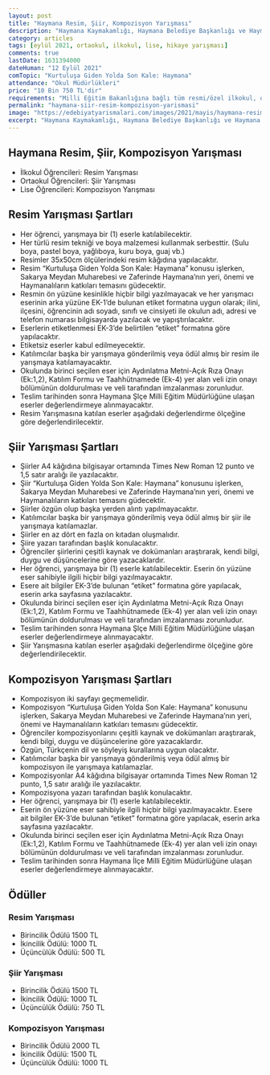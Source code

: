 ```yaml
---
layout: post
title: "Haymana Resim, Şiir, Kompozisyon Yarışması"
description: "Haymana Kaymakamlığı, Haymana Belediye Başkanlığı ve Haymana Şlçe Milli Eğitim Müdürlüğü Resim, Şiir, Kompozisyon yarışması düzenliyor"
category: articles
tags: [eylül 2021, ortaokul, ilkokul, lise, hikaye yarışması]
comments: true
lastDate: 1631394000    
dateHuman: "12 Eylül 2021"
comTopic: "Kurtuluşa Giden Yolda Son Kale: Haymana"
attendance: "Okul Müdürlükleri"
price: "10 Bin 750 TL'dir"
requirements: "Milli Eğitim Bakanlığına bağlı tüm resmi/özel ilkokul, ortaokul ve ortaöğretim kurumlarında okuyan 1-12.sınıf öğrencileri."
permalink: "haymana-siir-resim-kompozisyon-yarismasi"
image: "https://edebiyatyarismalari.com/images/2021/mayis/haymana-resim-siir-kompozisyon-yarismasi.jpg"
excerpt: "Haymana Kaymakamlığı, Haymana Belediye Başkanlığı ve Haymana Şlçe Milli Eğitim Müdürlüğü Resim, Şiir, Kompozisyon yarışması düzenliyor"
---
```


## Haymana Resim, Şiir, Kompozisyon Yarışması
- İlkokul Öğrencileri: Resim Yarışması
- Ortaokul Öğrencileri: Şiir Yarışması
- Lise Öğrencileri: Kompozisyon Yarışması

## Resim Yarışması Şartları
- Her öğrenci, yarışmaya bir (1) eserle katılabilecektir.
- Her türlü resim tekniği ve boya malzemesi kullanmak serbesttir. (Sulu boya, pastel boya, yağlıboya, kuru boya, guaj vb.)
- Resimler 35x50cm ölçülerindeki resim kâğıdına yapılacaktır.
- Resim “Kurtuluşa Giden Yolda Son Kale: Haymana” konusu işlerken, Sakarya Meydan Muharebesi ve Zaferinde Haymana’nın yeri, önemi ve Haymanalıların katkıları temasını güdecektir.
- Resmin ön yüzüne kesinlikle hiçbir bilgi yazılmayacak ve her yarışmacı eserinin arka yüzüne EK-1’de bulunan etiket formatına uygun olarak; ilini, ilçesini, öğrencinin adı soyadı, sınıfı ve cinsiyeti ile okulun adı, adresi ve telefon numarası bilgisayarda yazılacak ve yapıştırılacaktır.
- Eserlerin etiketlenmesi EK-3’de belirtilen “etiket” formatına göre yapılacaktır.
- Etiketsiz eserler kabul edilmeyecektir.
- Katılımcılar başka bir yarışmaya gönderilmiş veya ödül almış bir resim ile yarışmaya katılamayacaktır.
- Okulunda birinci seçilen eser için Aydınlatma Metni-Açık Rıza Onayı (Ek:1,2), Katılım Formu ve Taahhütnamede (Ek-4) yer alan veli izin onayı bölümünün doldurulması ve veli tarafından imzalanması zorunludur.
- Teslim tarihinden sonra Haymana Şlçe Milli Eğitim Müdürlüğüne ulaşan eserler değerlendirmeye alınmayacaktır.
- Resim Yarışmasına katılan eserler aşağıdaki değerlendirme ölçeğine göre değerlendirilecektir.

## Şiir Yarışması Şartları
- Şiirler A4 kâğıdına bilgisayar ortamında Times New Roman 12 punto ve 1,5 satır aralığı ile yazılacaktır.
- Şiir “Kurtuluşa Giden Yolda Son Kale: Haymana” konusunu işlerken, Sakarya Meydan Muharebesi ve Zaferinde Haymana’nın yeri, önemi ve Haymanalıların katkıları temasını güdecektir.
- Şiirler özgün olup başka yerden alıntı yapılmayacaktır.
- Katılımcılar başka bir yarışmaya gönderilmiş veya ödül almış bir şiir ile yarışmaya katılamazlar.
- Şiirler en az dört en fazla on kıtadan oluşmalıdır.
- Şiire yazarı tarafından başlık konulacaktır.
- Öğrenciler şiirlerini çeşitli kaynak ve dokümanları araştırarak, kendi bilgi, duygu ve düşüncelerine göre yazacaklardır.
- Her öğrenci, yarışmaya bir (1) eserle katılabilecektir. Eserin ön yüzüne eser sahibiyle ilgili hiçbir bilgi yazılmayacaktır.
- Esere ait bilgiler EK-3’de bulunan “etiket” formatına göre yapılacak, eserin arka sayfasına yazılacaktır.
- Okulunda birinci seçilen eser için Aydınlatma Metni-Açık Rıza Onayı (Ek:1,2), Katılım Formu ve Taahhütnamede (Ek-4) yer alan veli izin onayı bölümünün doldurulması ve veli tarafından imzalanması zorunludur.
- Teslim tarihinden sonra Haymana Şlçe Milli Eğitim Müdürlüğüne ulaşan eserler değerlendirmeye alınmayacaktır.
- Şiir Yarışmasına katılan eserler aşağıdaki değerlendirme ölçeğine göre değerlendirilecektir.

## Kompozisyon Yarışması Şartları
- Kompozisyon iki sayfayı geçmemelidir.
- Kompozisyon “Kurtuluşa Giden Yolda Son Kale: Haymana” konusunu işlerken, Sakarya Meydan Muharebesi ve Zaferinde Haymana’nın yeri, önemi ve Haymanalıların katkıları temasını güdecektir.
- Öğrenciler kompozisyonlarını çeşitli kaynak ve dokümanları araştırarak, kendi bilgi, duygu ve düşüncelerine göre yazacaklardır.
- Özgün, Türkçenin dil ve söyleyiş kurallarına uygun olacaktır.
- Katılımcılar başka bir yarışmaya gönderilmiş veya ödül almış bir kompozisyon ile yarışmaya katılamazlar.
- Kompozisyonlar A4 kâğıdına bilgisayar ortamında Times New Roman 12 punto, 1,5 satır aralığı ile yazılacaktır.
- Kompozisyona yazarı tarafından başlık konulacaktır.
- Her öğrenci, yarışmaya bir (1) eserle katılabilecektir.
- Eserin ön yüzüne eser sahibiyle ilgili hiçbir bilgi yazılmayacaktır. Esere ait bilgiler EK-3’de bulunan “etiket” formatına göre yapılacak, eserin arka sayfasına yazılacaktır.
- Okulunda birinci seçilen eser için Aydınlatma Metni-Açık Rıza Onayı (Ek:1,2), Katılım Formu ve Taahhütnamede (Ek-4) yer alan veli izin onayı bölümünün doldurulması ve veli tarafından imzalanması zorunludur.
- Teslim tarihinden sonra Haymana İlçe Milli Eğitim Müdürlüğüne ulaşan eserler değerlendirmeye alınmayacaktır.

## Ödüller
### Resim Yarışması
- Birincilik Ödülü 1500 TL
- İkincilik Ödülü: 1000 TL
- Üçüncülük Ödülü: 500 TL

### Şiir Yarışması
- Birincilik Ödülü 1500 TL
- İkincilik Ödülü: 1000 TL
- Üçüncülük Ödülü: 750 TL

### Kompozisyon Yarışması
- Birincilik Ödülü 2000 TL
- İkincilik Ödülü: 1500 TL
- Üçüncülük Ödülü: 1000 TL